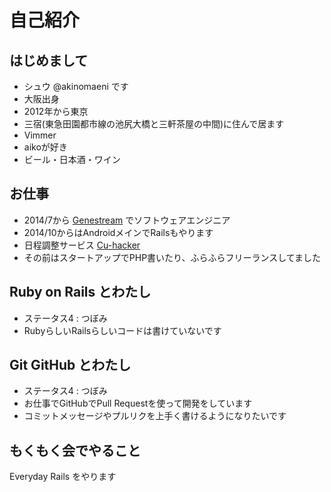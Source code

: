 # 自己紹介

## はじめまして

- シュウ @akinomaeni です
- 大阪出身
- 2012年から東京
- 三宿(東急田園都市線の池尻大橋と三軒茶屋の中間)に住んで居ます
- Vimmer
- aikoが好き
- ビール・日本酒・ワイン

## お仕事

- 2014/7から [Genestream](http://genestream.co.jp) でソフトウェアエンジニア
- 2014/10からはAndroidメインでRailsもやります
- 日程調整サービス [Cu-hacker](https://cu-hacker.com)
- その前はスタートアップでPHP書いたり、ふらふらフリーランスしてました

## Ruby on Rails とわたし

- ステータス4 : つぼみ
- RubyらしいRailsらしいコードは書けていないです

## Git GitHub とわたし

- ステータス4 : つぼみ
- お仕事でGitHubでPull Requestを使って開発をしています
- コミットメッセージやプルリクを上手く書けるようになりたいです

## もくもく会でやること

Everyday Rails をやります

